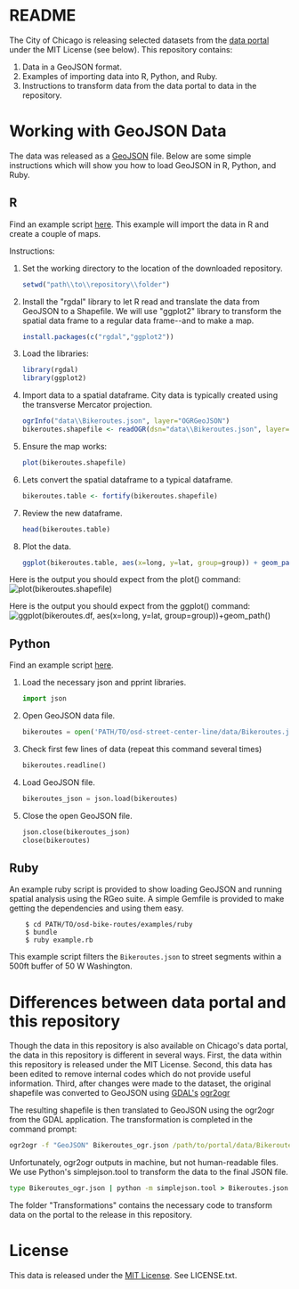 README
======
The City of Chicago is releasing selected datasets from the [data portal](http://data.cityofchicago.org 'Chicago Data Portal') under the MIT License (see below). This repository contains:

1. Data in a GeoJSON format.
2. Examples of importing data into R, Python, and Ruby.
3. Instructions to transform data from the data portal to data in the repository.

Working with GeoJSON Data
=========================
The data was released as a [GeoJSON](http://www.geojson.org/geojson-spec.html) file. Below are some simple instructions which will show you how to load GeoJSON in R, Python, and Ruby.

R
---
Find an example script [here](/examples/Importing%20GeoJSON%20R%20Demo.R 'Importing GeoJSON data to R'). This example will import the data in R and create a couple of maps.

Instructions:

1. Set the working directory to the location of the downloaded repository.
    ```r
    setwd("path\\to\\repository\\folder")
    ```

2. Install the "rgdal" library to let R read and translate the data from GeoJSON to a Shapefile. We will use "ggplot2" library to transform the spatial data frame to a regular data frame--and to make a map.
    
    ```r
    install.packages(c("rgdal","ggplot2"))
    ```

3. Load the libraries:
    ```r
    library(rgdal)
    library(ggplot2)
    ```

4. Import data to a spatial dataframe. City data is typically created using the transverse Mercator projection.
    ```r
    ogrInfo("data\\Bikeroutes.json", layer="OGRGeoJSON")
    bikeroutes.shapefile <- readOGR(dsn="data\\Bikeroutes.json", layer="OGRGeoJSON", p4s="+proj=tmerc +ellps=WGS84")
    ```

5. Ensure the map works:
    ```r
    plot(bikeroutes.shapefile)
    ```

6. Lets convert the spatial dataframe to a typical dataframe.
    ```r
    bikeroutes.table <- fortify(bikeroutes.shapefile)
    ```

7. Review the new dataframe.
    ```r
    head(bikeroutes.table)
    ```

8. Plot the data.
    ```r
    ggplot(bikeroutes.table, aes(x=long, y=lat, group=group)) + geom_path()
    ```

Here is the output you should expect from the plot() command:
![plot(bikeroutes.shapefile)](/examples/R-plot-bike-routes.png)

Here is the output you should expect from the ggplot() command:
![ggplot(bikeroutes.df, aes(x=long, y=lat, group=group))+geom_path()](/examples/R-ggplot-bike-routes.png)
    
Python
------
Find an example script [here](/examples/Importing%20GeoJSON%20Python%20Demo.py 'Importing GeoJSON data to Python Demo').

1. Load the necessary json and pprint libraries.
	```python
	import json
	```

2. Open GeoJSON data file.
	```python
	bikeroutes = open('PATH/TO/osd-street-center-line/data/Bikeroutes.json', 'r')
	```

3. Check first few lines of data (repeat this command several times)
    ```python
    bikeroutes.readline()
    ```

4. Load GeoJSON file.
	```python
	bikeroutes_json = json.load(bikeroutes)
	```

5. Close the open GeoJSON file.
	```python
	json.close(bikeroutes_json)
	close(bikeroutes)
	```

Ruby
----

An example ruby script is provided to show loading GeoJSON and running spatial analysis using the RGeo suite. A simple Gemfile is provided to make getting the dependencies and using them easy.

        $ cd PATH/TO/osd-bike-routes/examples/ruby
        $ bundle
        $ ruby example.rb

This example script filters the `Bikeroutes.json` to street segments within a 500ft buffer of 50 W Washington.


Differences between data portal and this repository
===================================================
Though the data in this repository is also available on Chicago's data portal, the data in this repository is different in several ways. First, the data within this repository is released under the MIT License. Second, this data has been edited to remove internal codes which do not provide useful information. Third, after changes were made to the dataset, the original shapefile was converted to GeoJSON using [GDAL's](http://www.gdal.org/, 'Geospatial Data Abstraction Library') [ogr2ogr](http://www.gdal.org/ogr2ogr.html)

The resulting shapefile is then translated to GeoJSON using the ogr2ogr from the GDAL application. The transformation is completed in the command prompt:
```bat
ogr2ogr -f "GeoJSON" Bikeroutes_ogr.json /path/to/portal/data/Bikeroutes3.shp
```
Unfortunately, ogr2ogr outputs in machine, but not human-readable files. We use Python's simplejson.tool to transform the data to the final JSON file.
```bat
type Bikeroutes_ogr.json | python -m simplejson.tool > Bikeroutes.json
```

The folder "Transformations" contains the necessary code to transform data on the portal to the release in this repository.

License
=======
This data is released under the [MIT License](http://opensource.org/licenses/MIT 'MIT License'). See LICENSE.txt.
